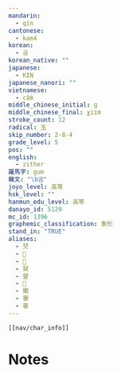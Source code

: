```yaml
---
mandarin:
  - qín
cantonese:
  - kam4
korean:
  - 금
korean_native: ""
japanese:
  - KIN
japanese_nanori: ""
vietnamese:
  - cầm
middle_chinese_initial: g
middle_chinese_final: ɣiɪm
stroke_count: 12
radical: 玉
skip_number: 2-8-4
grade_level: 5
pos: ""
english:
  - zither
羅馬字: gum
韓文: "\b굼"
joyo_level: 高等
hsk_level: ""
hanmun_edu_level: 高等
danayo_id: 5129
mc_id: 1396
graphemic_classification: 象形
stand_in: "TRUE"
aliases:
  - 珡
  - 𤦡
  - 𤩟
  - 琹
  - 𨨖
  - 𩰔
  - 䦦
  - 䥅
  - 䥆
---
```

```meta-bind-embed
[[nav/char_info]]
```

# Notes
